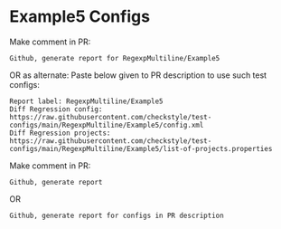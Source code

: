 # Example5 Configs
Make comment in PR:
```
Github, generate report for RegexpMultiline/Example5
```
OR as alternate:
Paste below given to PR description to use such test configs:
```
Report label: RegexpMultiline/Example5
Diff Regression config: https://raw.githubusercontent.com/checkstyle/test-configs/main/RegexpMultiline/Example5/config.xml
Diff Regression projects: https://raw.githubusercontent.com/checkstyle/test-configs/main/RegexpMultiline/Example5/list-of-projects.properties
```
Make comment in PR:
```
Github, generate report
```
OR
```
Github, generate report for configs in PR description
```
